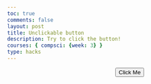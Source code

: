 ```yaml
---
toc: true
comments: false
layout: post
title: Unclickable button
description: Try to click the button!
courses: { compsci: {week: 3} }
type: hacks
---
```

 <style>
        #moveButton {
            position: absolute;
            left: 50%;
            top: 50
            /* Fine-tune the centering by moving the button back by half of its own width and height */
            transform: translate(-50%, -50%);
        }
    </style>
<body>
    <button id="moveButton">Click Me</button>
    <script>
        const button = document.getElementById('moveButton');
        button.addEventListener('click', () => {
            const maxX = window.innerWidth - button.clientWidth;
            const maxY = window.innerHeight - button.clientHeight;
            const randomX = Math.floor(Math.random() * maxX);
            const randomY = Math.floor(Math.random() * maxY);
            button.style.left = randomX + 'px';
            button.style.top = randomY + 'px';
        });
    </script>